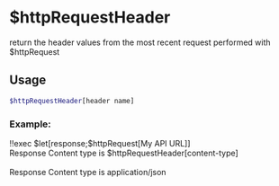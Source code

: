 # $httpRequestHeader

return the header values from the most recent request performed with $httpRequest

## Usage

```bash
$httpRequestHeader[header name]
```

### Example:
<discord-messages>
          <discord-message :bot="false" role-color="#ffcc9a" author="Member">
        !!exec $let[response;$httpRequest[My API URL]]<br>Response Content type is $httpRequestHeader[content-type]<br><br>
          </discord-message>
          <discord-message :bot="true" role-color="#0099ff" author="Custom Command" avatar="https://media.discordapp.net/avatars/725721249652670555/781224f90c3b841ba5b40678e032f74a.webp">
        Response Content type is application/json
        </discord-message>
</discord-messages>